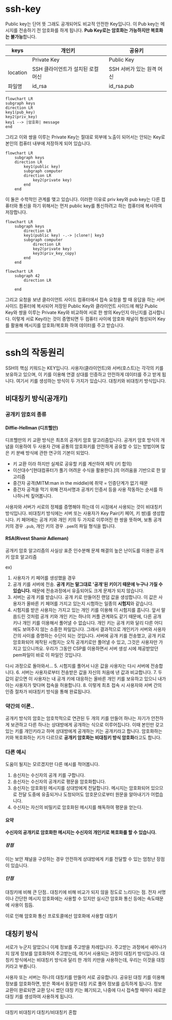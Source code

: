 # ssh-key
Public key는 단어 뜻 그래도 공개되어도 비교적 안전한 Key입니다.
이 Pub key는 메시지를 전송하기 전 암호화를 하게 됩니다.
**Pub Key로는 암호화는 가능하지만 복호화는 불가능**합니다.

| keys     | 개인키                  | 공유키              |
| -------- | -------------------- | ---------------- |
|          | Private Key          | Public Key       |
| location | SSH 클라이언트가 설치된 로컬 머신 | SSH 서버가 있는 원격 머신 |
| 파일명      | id_rsa               | id_rsa.pub       |
```mermaid
flowchart LR
subgraph keys
direction LR
key1(pub_key)
key2(priv_key)
key1 --> |암호화| message
end
```
그리고 이와 쌍을 이루는 Private Key는 절대로 외부에 노출이 되어서는 안되는 Key로 본인의 컴퓨터 내부에 저장하게 되어 있습니다.
```mermaid
flowchart LR
	subgraph keys
	direction LR
		key1(public key)
		subgraph computer
		direction LR
			key2(private key)
		end
	end
```
이 둘은 수학적인 관계를 맺고 있습니다.
이러한 이유로 priv key와 pub key는 다른 컴퓨터와 통신을 하기 위해서는 먼저 public key를 통신하려고 하는 컴퓨터에 복사하여 저장합니다.
```mermaid
flowchart LR
	subgraph keys
		direction LR
		key1(public key) -.-> |clone!| key3
		subgraph computer
			direction LR
			key2(private key)
			key3(priv_key_copy)
		end
	end
```

```mermaid
flowchart LR
	subgraph 42
		direction LR
		
	end
```
그리고 요청을 보낸 클라이언트 사이드 컴퓨터에서 접속 요청을 할 때 응답을 하는 서버 사이드 컴퓨터에 복사되어 저장된 Public Key와 클라이언트 사이드에 해당 Public Key와 쌍을 이루는 Private Key와 비교하여 서로 한 쌍의 Key인지 아닌지를 검사합니다.
이렇게 서로 Key라는 것이 증명되면 두 컴퓨터 사이에 암호화 채널이 형성되어 Key를 활용해 메시지를 암호화/복호화 하여 데이터를 주고 받습니다.
***
# ssh의 작동원리
SSH의 핵심 키워드는 KEY입니다.
사용자(클라이언트)와 서버(호스트)는 각각의 키를 보유하고 있으며, 이 키를 이용해 연결 상대를 인증하고 안전하게 데이터를 주고 받게 됩니다. 여기서 키를 생성하는 방식이 두 가지가 있습니다.
대칭키와 비대칭키 방식입니다.
## 비대칭키 방식(공개키)
### 공개키 암호의 종류
#### Diffie-Hellman (디프헬만)
  디프헬만의 키 교환 방식은 최초의 공개키 암호 알고리즘입니다.
  공개키 암호 방식의 개념을 이용하여 두 사용자 간에 공통의 암호화키를 안전하게 공유할 수 있는 방법이며 많은 키 분배 방식에 관한 연구의 기본이 되었다.
+ 키 교환 이라 하지만 실제로 공유할 키를 계산하여 제작 (키 합의)
+ 이산대수^[현대컴퓨터가 풀기 어려운 수식을 활용한다.]의 어려움을 기반으로 한 알고리즘
+ 중간자 공격(MITM:man in the middle)에 취약
  = 인증단계가 없기 때문 
+ 중간자 공격을 막기 위해 전자서명과 공개키 인증서 등을 사용
작동하는 순서를 하나하나씩 짚어봅니다.

사용자와 서버가 서로의 정체를 증명해야 하는데 이 시점에서 사용되는 것이 비대칭키 방식입니다. 비대칭키 방식에는 서버 또는 사용자가 Key Pair(키 페어, 키 쌍)를 생성합니다. 키 페어에는 공개 키와 개인 키의 두 가지로 이루어진 한 쌍을 뜻하며, 보통 공개 키의 경우 `.pub`, 개인 키의 경우 `.pem`의 파일 형식을 띕니다.
#### RSA(Rivest Shamir Adleman)
공개키 암호 알고리즘의 사실상 표준
인수분해 문제 해결의 높은 난이도를 이용한 공개키 암호 알고리즘

ex)
1. 사용자가 키 페어를 생성했을 경우
2. 공개 키를 서버에 전송.
   **공개 키는 말그대로 '공개'된 키이기 때문에 누구나 가질 수 있습니다.**
   때문에 전송과정에서 유출되어도 크게 문제가 되지 않습니다.
3. 서버는 공개 키를 받습니다.
   공개 키로 만들어진 랜덤 값을 생성합니다.
   이 값은 사용자가 올바른 키 페어를 가지고 있는지 시험하는 일종의 **시험지**와 같습니다.
4. 시험지를 받은 사용자는 가지고 있는 개인 키를 이용해 이 시험지를 풉니다.
   앞서 말씀드린 것처럼 공개 키와 개인 키는 하나의 커플 관계와도 같기 때문에, 다른 공개 키나 개인 키를 이용해서 풀어낼 수 없습니다.
개인 키는 공개 키와 달리 다른 어디에도 보여주지 않는 소중한 파일입니다. 그래서 결과적으로 개인키가 서버와 사용자 간의 사이를 증명하는 수단이 되는 것입니다.
서버에 공개 키를 전송했고, 공개 키로 암호화되어 제작된 시험지는 오직 공개키로만 풀어낼 수 있고, 그것은 사용자만 가지고 있으니까요.
우리가 그동안 CSP를 이용하면서 서버 생성 시에 제공받았던 pem파일이 바로 이 파일인 것입니다.

다시 과정으로 돌아와서...
5. 시험지를 풀어서 나온 값을 사용자는 다시 서버에 전송합니다.
6. 서버는 사용자로부터 전송받은 값을 자신의 처음에 낸 값과 비교합니다.
7. 두 값이 같으면 이 사용자는 내 공개 키에 대응하는 올바른 개인 키를 보유하고 있으니 내가 아는 사용자가 맞다며 접속을 허용합니다.
8. 이렇게 최초 접속 시 사용자와 서버 간의 인증 절차가 비대칭키 방식을 통해 완료됩니다.
### 약간의 이론..
공개키 방식의 암호는 암호학적으로 연관된 두 개의 키를 만들어 하나는 자기가 안전하게 보관하고 다른 하나는 상대방에게 공개하는 식으로 이루어집니다.
이때 본인만 갖고 있는 키를 개인키라고 하며 상대방에게 공개하는 키는 공개키라고 합니다.
암호화하는 키와 복호화하는 키가 다르므로 **공개키 암호화는 비대칭키 방식 암호화**라고도 합니다.
### 다른 예시
도움이 될지는 모르겠지만 다른 예시를 적어봅니다.
1. 송신자는 수신자의 공개 키를 구합니다.
2. 송신자는 수신자의 공개키로 평문을 암호화합니다.
3. 송신자는 암호화된 메시지를 상대방에게 전달합니다.
   메시지는 암호화되어 있으므로 전달 도중에 유출되거나 도청되어도 암호문으로부터 원문을 알아내기가 어렵습니다.
4. 수신자는 자신의 비밀키로 암호화된 메시지를 해독하여 평문을 얻는다.
#### 요약
**수신자의 공개키로 암호화한 메시지는
수신자의 개인키로 복호화를 할 수 있습니다.**
##### 장점
이는 보안 채널을 구성하는 경우 안전하게 상대방에게 키를 전달할 수 있는 엄청난 장점이 있습니다.
##### 단점
대칭키에 비해 큰 단점..
대칭키에 비해 비교가 되지 않을 정도로 느리다는 점.
전자 서명이나 간단한 메시지 암호화에는 사용할 수 있지만 실시간 암호화 통신 등에는 속도때문에 사용이 힘듬.

이로 인해 암호화 통신 프로토콜에선 암호화에 사용할 대칭키
## 대칭키 방식
서로가 누군지 알았으니 이제 정보를 주고받을 차례입니다. 주고받는 과정에서 새어나가지 않게 정보를 암호화하여 주고받는데, 여기서 사용되는 과정이 대칭키 방식입니다. 대칭키 방식에서는 비대칭키 방식과 달리 한 개의 키만을 사용하는데, 우리는 이것을 대칭키라고 부릅니다.

사용자 또는 서버는 하나의 대칭키를 만들어 서로 공유합니다. 공유된 대칭 키를 이용해 정보를 암호화하면, 받은 쪽에서 동일한 대칭 키로 풀어 정보를 습득하게 됩니다. 정보 교환이 완료되면 교환 당시 썼던 대칭 키는 폐기되고, 나중에 다시 접속할 때마다 새로운 대칭 키를 생성하여 사용하게 됩니다.
***
대칭키
비대칭키
대칭키/비대칭키 혼합
